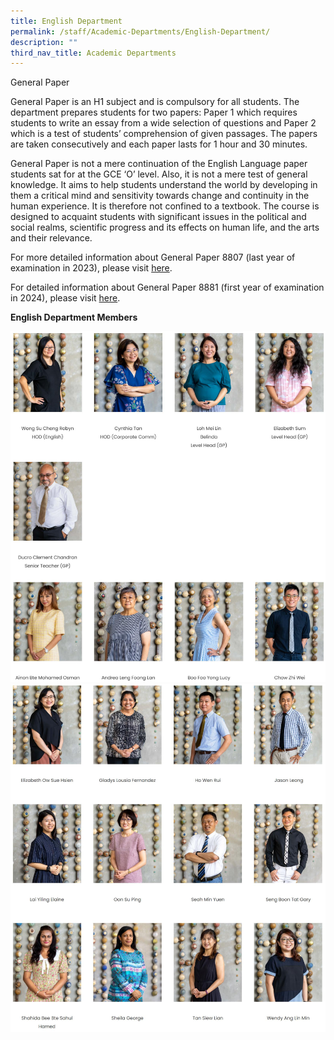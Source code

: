```yaml
---
title: English Department
permalink: /staff/Academic-Departments/English-Department/
description: ""
third_nav_title: Academic Departments
---
```

General Paper

General Paper is an H1 subject and is compulsory for all students. The department prepares students for two papers: Paper 1 which requires students to write an essay from a wide selection of questions and Paper 2 which is a test of students’ comprehension of given passages. The papers are taken consecutively and each paper lasts for 1 hour and 30 minutes.

General Paper is not a mere continuation of the English Language paper students sat for at the GCE ‘O’ level. Also, it is not a mere test of general knowledge. It aims to help students understand the world by developing in them a critical mind and sensitivity towards change and continuity in the human experience. It is therefore not confined to a textbook. The course is designed to acquaint students with significant issues in the political and social realms, scientific progress and its effects on human life, and the arts and their relevance.

For more detailed information about General Paper 8807 (last year of examination in 2023), please visit [here](https://www.seab.gov.sg/docs/default-source/national-examinations/syllabus/alevel/2021syllabus/8807_y21_sy.pdf).

For detailed information about General Paper 8881 (first year of examination in 2024), please visit [here](https://www.seab.gov.sg/docs/default-source/national-examinations/syllabus/alevel/2024syllabus/8881_y24_sy.pdf).

**English Department Members**

![English Department Staff](/images/Eng%201.jpg)
![English Department Staff](/images/Eng%202.jpg)